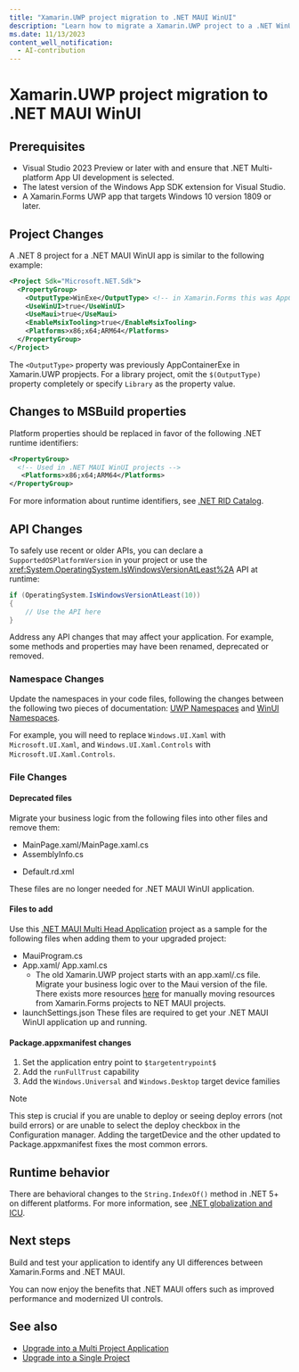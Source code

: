 ```yaml
---
title: "Xamarin.UWP project migration to .NET MAUI WinUI"
description: "Learn how to migrate a Xamarin.UWP project to a .NET WinUI project."
ms.date: 11/13/2023
content_well_notification:
  - AI-contribution
---
```


# Xamarin.UWP project migration to .NET MAUI WinUI

## Prerequisites

- Visual Studio 2023 Preview or later with and ensure that .NET Multi-platform App UI development is selected.
- The latest version of the Windows App SDK extension for Visual Studio.
- A Xamarin.Forms UWP app that targets Windows 10 version 1809 or later.

## Project Changes

A .NET 8 project for a .NET MAUI WinUI app is similar to the following example:

```xml
<Project Sdk="Microsoft.NET.Sdk">
  <PropertyGroup>
    <OutputType>WinExe</OutputType> <!-- in Xamarin.Forms this was AppContainerExe -->
    <UseWinUI>true</UseWinUI>
    <UseMaui>true</UseMaui>
    <EnableMsixTooling>true</EnableMsixTooling>
    <Platforms>x86;x64;ARM64</Platforms>
  </PropertyGroup>
</Project>
```

The `<OutputType>` property was previously AppContainerExe in Xamarin.UWP propjects. For a library project, omit the `$(OutputType)` property completely or specify `Library` as the property value.

## Changes to MSBuild properties

Platform properties should be replaced in favor of the following .NET runtime identifiers:

```xml
<PropertyGroup>
  <!-- Used in .NET MAUI WinUI projects -->
   <Platforms>x86;x64;ARM64</Platforms>
</PropertyGroup>
```

For more information about runtime identifiers, see [.NET RID Catalog](/dotnet/core/rid-catalog).

## API Changes

To safely use recent or older APIs, you can declare a `SupportedOSPlatformVersion` in your project or use the <xref:System.OperatingSystem.IsWindowsVersionAtLeast%2A> API at runtime:

```csharp
if (OperatingSystem.IsWindowsVersionAtLeast(10))
{
    // Use the API here
}
```

Address any API changes that may affect your application.  For example, some methods and properties may have been renamed, deprecated or removed.

### Namespace Changes

Update the namespaces in your code files, following the changes between the following two pieces of documentation: [UWP Namespaces](/uwp/api/) and [WinUI Namespaces](/windows/winui/api/).

For example, you will need to replace `Windows.UI.Xaml` with `Microsoft.UI.Xaml`, and `Windows.UI.Xaml.Controls` with `Microsoft.UI.Xaml.Controls`.

### File Changes

#### Deprecated files

Migrate your business logic from the following files into other files and remove them:

- MainPage.xaml/MainPage.xaml.cs
- AssemblyInfo.cs
<!--  - See [AssemblyInfo changes](includes/assemblyinfo-changes.md) -->
- Default.rd.xml

These files are no longer needed for .NET MAUI WinUI application.

#### Files to add

Use this [.NET MAUI Multi Head Application](https://github.com/mattleibow/MauiMultiHeadProject/tree/main/sample/MauiMultiHeadApp/MauiMultiHeadApp.WinUI) project as a sample for the following files when adding them to your upgraded project:

- MauiProgram.cs
- App.xaml/ App.xaml.cs
  - The old Xamarin.UWP project starts with an app.xaml/.cs file. Migrate your business logic over to the Maui version of the file. There exists more resources [here](https://github.com/dotnet/maui/wiki/Migrating-from-Xamarin.Forms-to-.NET-MAUI) for manually moving resources from Xamarin.Forms projects to NET MAUI projects.
- launchSettings.json
These files are required to get your .NET MAUI WinUI application up and running.

#### Package.appxmanifest changes

1. Set the application entry point to `$targetentrypoint$`
2. Add the `runFullTrust` capability
3. Add the `Windows.Universal` and `Windows.Desktop` target device families

> [!NOTE]
> This step is crucial if you are unable to deploy or seeing deploy errors (not build errors) or are unable to select the deploy checkbox in the Configuration manager. Adding the targetDevice and the other updated to Package.appxmanifest fixes the most common errors.

## Runtime behavior

There are behavioral changes to the `String.IndexOf()` method in .NET 5+ on different platforms. For more information, see [.NET globalization and ICU](/dotnet/standard/globalization-localization/globalization-icu).

## Next steps

Build and test your application to identify any UI differences between Xamarin.Forms and .NET MAUI.

You can now enjoy the benefits that .NET MAUI offers such as improved performance and modernized UI controls.

## See also

- [Upgrade into a Multi Project Application](/dotnet/maui/migration/multi-project-to-multi-project)
- [Upgrade into a Single Project](/dotnet/maui/migration/multi-project-to-multi-project)
